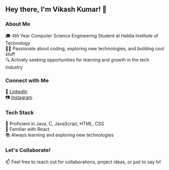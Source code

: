 ## Hey there, I'm Vikash Kumar! 👋

### About Me
🎓 4th Year Computer Science Engineering Student at Haldia Institute of Technology  
👨‍💻 Passionate about coding, exploring new technologies, and building cool stuff  
🔍 Actively seeking opportunities for learning and growth in the tech industry  

### Connect with Me
🔗 [LinkedIn](https://www.linkedin.com/in/vikash-kumar-b0489b220)  
📷 [Instagram](https://www.instagram.com/vikasshhh_02/) 

### Tech Stack
🚀 Proficient in Java, C, JavaScript, HTML, CSS  
🔧 Familiar with React  
📚 Always learning and exploring new technologies

### Let's Collaborate!
📫 Feel free to reach out for collaborations, project ideas, or just to say hi!



<!---
Vikashchaurasia01/Vikashchaurasia01 is a ✨ special ✨ repository because its `README.md` (this file) appears on your GitHub profile.
You can click the Preview link to take a look at your changes.
--->
